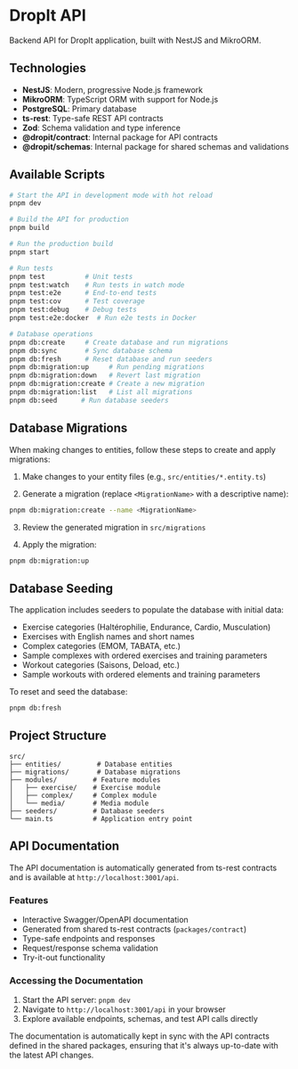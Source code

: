 # DropIt API

Backend API for DropIt application, built with NestJS and MikroORM.

## Technologies

- **NestJS**: Modern, progressive Node.js framework
- **MikroORM**: TypeScript ORM with support for Node.js
- **PostgreSQL**: Primary database
- **ts-rest**: Type-safe REST API contracts
- **Zod**: Schema validation and type inference
- **@dropit/contract**: Internal package for API contracts
- **@dropit/schemas**: Internal package for shared schemas and validations

## Available Scripts

```bash
# Start the API in development mode with hot reload
pnpm dev

# Build the API for production
pnpm build

# Run the production build
pnpm start

# Run tests
pnpm test          # Unit tests
pnpm test:watch    # Run tests in watch mode
pnpm test:e2e      # End-to-end tests
pnpm test:cov      # Test coverage
pnpm test:debug    # Debug tests
pnpm test:e2e:docker  # Run e2e tests in Docker

# Database operations
pnpm db:create     # Create database and run migrations
pnpm db:sync       # Sync database schema
pnpm db:fresh      # Reset database and run seeders
pnpm db:migration:up     # Run pending migrations
pnpm db:migration:down   # Revert last migration
pnpm db:migration:create # Create a new migration
pnpm db:migration:list   # List all migrations
pnpm db:seed      # Run database seeders
```

## Database Migrations

When making changes to entities, follow these steps to create and apply migrations:

1. Make changes to your entity files (e.g., `src/entities/*.entity.ts`)

2. Generate a migration (replace `<MigrationName>` with a descriptive name):
```bash
pnpm db:migration:create --name <MigrationName>
```

3. Review the generated migration in `src/migrations`

4. Apply the migration:
```bash
pnpm db:migration:up
```

## Database Seeding

The application includes seeders to populate the database with initial data:
- Exercise categories (Haltérophilie, Endurance, Cardio, Musculation)
- Exercises with English names and short names
- Complex categories (EMOM, TABATA, etc.)
- Sample complexes with ordered exercises and training parameters
- Workout categories (Saisons, Deload, etc.)
- Sample workouts with ordered elements and training parameters

To reset and seed the database:
```bash
pnpm db:fresh
```

## Project Structure

```
src/
├── entities/         # Database entities
├── migrations/       # Database migrations
├── modules/         # Feature modules
│   ├── exercise/    # Exercise module
│   ├── complex/     # Complex module
│   └── media/       # Media module
├── seeders/         # Database seeders
└── main.ts          # Application entry point
```

## API Documentation

The API documentation is automatically generated from ts-rest contracts and is available at `http://localhost:3001/api`. 

### Features
- Interactive Swagger/OpenAPI documentation
- Generated from shared ts-rest contracts (`packages/contract`)
- Type-safe endpoints and responses
- Request/response schema validation
- Try-it-out functionality

### Accessing the Documentation
1. Start the API server: `pnpm dev`
2. Navigate to `http://localhost:3001/api` in your browser
3. Explore available endpoints, schemas, and test API calls directly

The documentation is automatically kept in sync with the API contracts defined in the shared packages, ensuring that it's always up-to-date with the latest API changes.

